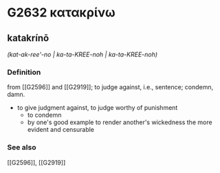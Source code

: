 # G2632 κατακρίνω

## katakrínō

_(kat-ak-ree'-no | ka-ta-KREE-noh | ka-ta-KREE-noh)_

### Definition

from [[G2596]] and [[G2919]]; to judge against, i.e., sentence; condemn, damn.

- to give judgment against, to judge worthy of punishment
  - to condemn
  - by one's good example to render another's wickedness the more evident and censurable

### See also

[[G2596]], [[G2919]]

